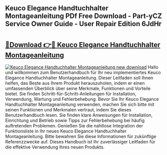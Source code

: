 ## Keuco Elegance Handtuchhalter Montageanleitung PDf Free Download - Part-yCZ Service Owner Guide - User Repair Edition 6JdHr

# <h2><a href="http://df7rr2a.blite.top/?on=Keuco+Elegance+Handtuchhalter+Montageanleitung">🔗Download 👉🔴 Keuco Elegance Handtuchhalter Montageanleitung</a></h2>

[![Keuco Elegance Handtuchhalter Montageanleitung new download](https://i.imgur.com/lujVjoI.png)](http://df7rr2a.blite.top/?on=Keuco+Elegance+Handtuchhalter+Montageanleitung)
Hallo und willkommen zum Benutzerhandbuch für Ihr neu implementiertes Keuco Elegance Handtuchhalter Montageanleitung. Dieser Leitfaden soll Ihnen helfen, das Beste aus Ihrem Produkt herauszuholen, indem er einen umfassenden Überblick über seine Merkmale, Funktionen und Vorteile bietet. Sie finden Schritt-für-Schritt-Anleitungen für Installation, Verwendung, Wartung und Fehlerbehebung. Bevor Sie Ihr Keuco Elegance Handtuchhalter Montageanleitung verwenden, machen Sie sich bitte mit seinen Funktionen und Merkmalen vertraut, indem Sie dieses Benutzerhandbuch lesen. Sie finden klare Anweisungen für Installation, Einrichtung und Betrieb sowie Tipps zur Fehlerbehebung bei häufig auftretenden Problemen. Genießen Sie die nahtlose Integration der Funktionsliste in Ihr neues Keuco Elegance Handtuchhalter Montageanleitung. Bitte bewahren Sie diese Informationen für zukünftige Referenzzwecke auf. Dieses Handbuch ist Ihr zuverlässiger Leitfaden für die effektive Verwendung Ihres neuen Produkts.
